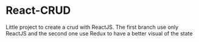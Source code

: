 # React-CRUD

Little project to create a crud with ReactJS. The first branch use only ReactJS and the second one use Redux to have a better visual of the state 